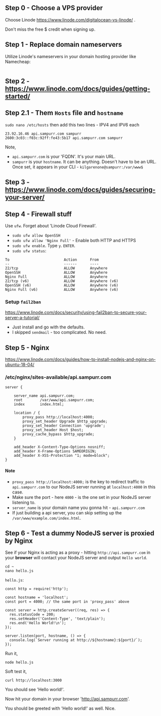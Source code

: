 ## Step 0 - Choose a VPS provider

Choose Linode https://www.linode.com/digitalocean-vs-linode/ .

Don't miss the free $ credit when signing up.

## Step 1 - Replace domain nameservers

Utilize Linode's nameservers in your domain hosting provider like Namecheap:

```

```

## Step 2 - https://www.linode.com/docs/guides/getting-started/

## Step 2.1 - Them `Hosts` file and `hostname`

`sudo nano /etc/hosts`
then add this two lines - IPV4 and IPV6 each

```
23.92.16.46 api.sampurr.com sampurr
2600:3c03::f03c:92ff:fe43:5b17 api.sampurr.com sampurr
```

Note,

- `api.sampurr.com` is your 'FQDN'. It's your main URL.
- `sampurr` is your `hostname`. It can be anything. Doesn't have to be an URL. Once set, it appears in your CLI - `kilgarenone@sampurr:/var/www$`

## Step 3 - https://www.linode.com/docs/guides/securing-your-server/

## Step 4 - Firewall stuff

Use `ufw`. Forget about 'Linode Cloud Firewall'.

- `sudo ufw allow OpenSSH`
- `sudo ufw allow 'Nginx Full'` - Enable both HTTP and HTTPS
- `sudo ufw enable`. Type `y`. `ENTER`.
- `sudo ufw status`:

```
To                         Action      From
--                         ------      ----
22/tcp                     ALLOW       Anywhere
OpenSSH                    ALLOW       Anywhere
Nginx Full                 ALLOW       Anywhere
22/tcp (v6)                ALLOW       Anywhere (v6)
OpenSSH (v6)               ALLOW       Anywhere (v6)
Nginx Full (v6)            ALLOW       Anywhere (v6)
```

### Setup `fail2ban`

https://www.linode.com/docs/security/using-fail2ban-to-secure-your-server-a-tutorial/

- Just install and go with the defaults.
- I skipped `sendmail` - too complicated. No need.

## Step 5 - Nginx

https://www.linode.com/docs/guides/how-to-install-nodejs-and-nginx-on-ubuntu-18-04/

### /etc/nginx/sites-available/api.sampurr.com

```
server {

    server_name api.sampurr.com;
    root        /var/www/api.sampurr.com;
    index       index.html;

    location / {
        proxy_pass http://localhost:4000;
        proxy_set_header Upgrade $http_upgrade;
        proxy_set_header Connection 'upgrade';
        proxy_set_header Host $host;
        proxy_cache_bypass $http_upgrade;
    }

    add_header X-Content-Type-Options nosniff;
    add_header X-Frame-Options SAMEORIGIN;
    add_header X-XSS-Protection "1; mode=block";
}
```

#### Note

- `proxy_pass http://localhost:4000;` is the key to redirect traffic to `api.sampurr.com` to our NodeJS server running at `localhost:4000` in this case.
- Make sure the port - here `4000` - is the one set in your NodeJS server listening to.
- `server_name` is your domain name you gonna hit - `api.sampurr.com`
- If just building a api server, you can skip setting up the `/var/www/example.com/index.html`.

## Step 6 - Test a dummy NodeJS server is proxied by Nginx

See if your Nginx is acting as a proxy - hitting `http://api.sampurr.com` in your **browser** will contact your NodeJS server and output `Hello world`.

```
cd ~
nano hello.js
```

`hello.js`:

```
const http = require('http');

const hostname = 'localhost';
const port = 4000; // the same port in 'proxy_pass' above

const server = http.createServer((req, res) => {
  res.statusCode = 200;
  res.setHeader('Content-Type', 'text/plain');
  res.end('Hello World!\n');
});

server.listen(port, hostname, () => {
  console.log(`Server running at http://${hostname}:${port}/`);
});
```

Run it,

```
node hello.js
```

Soft test it,

```
curl http://localhost:3000
```

You should see 'Hello world!'.

Now hit your domain in your browser 'http://api.sampurr.com'.

You should be greeted with 'Hello world!' as well. Nice.
